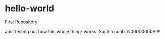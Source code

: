# hello-world
First Repository

Just testing out how this whole things works. Such a noob. N00000000B!!!!
